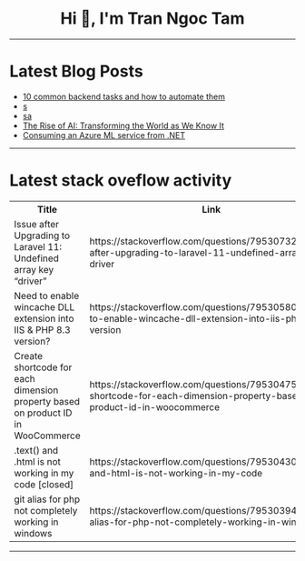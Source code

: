 <h1 align="center">Hi 👋, I'm Tran Ngoc Tam</h1>

---

# Latest Blog Posts 
<!-- BLOG-POST-LIST:START -->
- [10 common backend tasks and how to automate them](https://dev.to/anmolbaranwal/10-common-backend-tasks-and-how-to-automate-them-4c79)
- [s](https://dev.to/abdulazizkxon/s-74h)
- [sa](https://dev.to/abdulazizkxon/sa-l4o)
- [The Rise of AI: Transforming the World as We Know It](https://dev.to/syed_mudasseranayat_e251/the-rise-of-ai-transforming-the-world-as-we-know-it-14f7)
- [Consuming an Azure ML service from .NET](https://dev.to/samvanhoutte/consuming-an-azure-ml-service-from-net-42ij)
<!-- BLOG-POST-LIST:END -->

---

# Latest stack oveflow activity
<table>
  <tr><th>Title</th><th>Link</th></tr>
  <!-- STACKOVERFLOW:START --><tr><td>Issue after Upgrading to Laravel 11: Undefined array key “driver”</td><td>https://stackoverflow.com/questions/79530732/issue-after-upgrading-to-laravel-11-undefined-array-key-driver</td></tr><tr><td>Need to enable wincache DLL extension into IIS &amp; PHP 8.3 version?</td><td>https://stackoverflow.com/questions/79530580/need-to-enable-wincache-dll-extension-into-iis-php-8-3-version</td></tr><tr><td>Create shortcode for each dimension property based on product ID in WooCommerce</td><td>https://stackoverflow.com/questions/79530475/create-shortcode-for-each-dimension-property-based-on-product-id-in-woocommerce</td></tr><tr><td>.text&lpar;&rpar; and .html is not working in my code [closed]</td><td>https://stackoverflow.com/questions/79530430/text-and-html-is-not-working-in-my-code</td></tr><tr><td>git alias for php not completely working in windows</td><td>https://stackoverflow.com/questions/79530394/git-alias-for-php-not-completely-working-in-windows</td></tr><!-- STACKOVERFLOW:END -->
</table>

---



